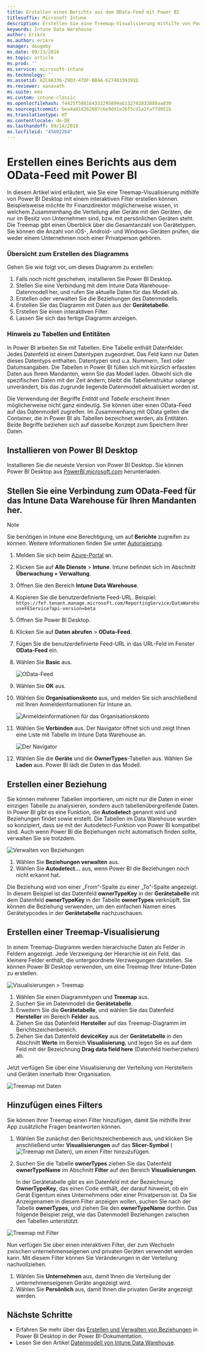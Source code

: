 ```yaml
---
title: Erstellen eines Berichts aus dem OData-Feed mit Power BI
titlesuffix: Microsoft Intune
description: Erstellen Sie eine Treemap-Visualisierung mithilfe von Power BI Desktop mit einem interaktiven Filter der Intune Data Warehouse-API.
keywords: Intune Data Warehouse
author: Erikre
ms.author: erikre
manager: dougeby
ms.date: 09/13/2018
ms.topic: article
ms.prod: ''
ms.service: microsoft-intune
ms.technology: ''
ms.assetid: A2C8A336-29D3-47DF-BB4A-62748339391D
ms.reviewer: aanavath
ms.suite: ems
ms.custom: intune-classic
ms.openlocfilehash: f4425f508164332295899a6132782833889aa830
ms.sourcegitcommit: bea4a81d262607c6e9dd1e26f5cd1a2faf7d051b
ms.translationtype: HT
ms.contentlocale: de-DE
ms.lasthandoff: 09/14/2018
ms.locfileid: "45602264"
---
```

# <a name="create-a-report-from-the-odata-feed-with-power-bi"></a>Erstellen eines Berichts aus dem OData-Feed mit Power BI

In diesem Artikel wird erläutert, wie Sie eine Treemap-Visualisierung mithilfe von Power BI Desktop mit einem interaktiven Filter erstellen können. Beispielsweise möchte Ihr Finanzdirektor möglicherweise wissen, in welchem Zusammenhang die Verteilung aller Geräte mit den Geräten, die nur im Besitz von Unternehmen sind, bzw. mit persönlichen Geräten steht. Die Treemap gibt einen Überblick über die Gesamtanzahl von Gerätetypen. Sie können die Anzahl von iOS-, Android- und Windows-Geräten prüfen, die weder einem Unternehmen noch einer Privatperson gehören.

### <a name="overview-of-creating-the-chart"></a>Übersicht zum Erstellen des Diagramms

Gehen Sie wie folgt vor, um dieses Diagramm zu erstellen:
1. Falls noch nicht geschehen, installieren Sie Power BI Desktop.
2. Stellen Sie eine Verbindung mit dem Intune Data Warehouse-Datenmodell her, und rufen Sie aktuelle Daten für das Modell ab.
3. Erstellen oder verwalten Sie die Beziehungen des Datenmodells.
4. Erstellen Sie das Diagramm mit Daten aus der **Gerätetabelle**.
5. Erstellen Sie einen interaktiven Filter.
6. Lassen Sie sich das fertige Diagramm anzeigen.

### <a name="a-note-about-tables-and-entities"></a>Hinweis zu Tabellen und Entitäten

In Power BI arbeiten Sie mit Tabellen. Eine Tabelle enthält Datenfelder. Jedes Datenfeld ist einem Datentypen zugeordnet. Das Feld kann nur Daten dieses Datentyps enthalten. Datentypen sind u.a. Nummern, Text oder Datumsangaben. Die Tabellen in Power BI füllen sich mit kürzlich erfassten Daten aus Ihrem Mandanten, wenn Sie das Modell laden. Obwohl sich die spezifischen Daten mit der Zeit ändern, bleibt die Tabellenstruktur solange unverändert, bis das zugrunde liegende Datenmodell aktualisiert worden ist.

Die Verwendung der Begriffe _Entität_ und _Tabelle_ erscheint Ihnen möglicherweise nicht ganz eindeutig. Sie können über einen OData-Feed auf das Datenmodell zugreifen. Im Zusammenhang mit OData gelten die Container, die in Power BI als Tabellen bezeichnet werden, als Entitäten. Beide Begriffe beziehen sich auf dasselbe Konzept zum Speichern Ihrer Daten.

## <a name="install-power-bi-desktop"></a>Installieren von Power BI Desktop

Installieren Sie die neueste Version von Power BI Desktop. Sie können Power BI Desktop aus [PowerBI.microsoft.com](https://powerbi.microsoft.com/desktop) herunterladen.

## <a name="connect-to-the-odata-feed-for-the-intune-data-warehouse-for-your-tenant"></a>Stellen Sie eine Verbindung zum OData-Feed für das Intune Data Warehouse für Ihren Mandanten her.

> [!Note]  
> Sie benötigen in Intune eine Berechtigung, um auf **Berichte** zugreifen zu können. Weitere Informationen finden Sie unter [Autorisierung](reports-api-url.md).

1. Melden Sie sich beim [Azure-Portal](https://portal.azure.com) an.
2. Klicken Sie auf **Alle Dienste** > **Intune**. Intune befindet sich im Abschnitt **Überwachung + Verwaltung**.
3. Öffnen Sie den Bereich **Intune Data Warehouse**.
4. Kopieren Sie die benutzerdefinierte Feed-URL. Beispiel: `https://fef.tenant.manage.microsoft.com/ReportingService/DataWarehouseFEService?api-version=beta`
5. Öffnen Sie Power BI Desktop.
6. Klicken Sie auf **Daten abrufen** > **OData-Feed**.
7. Fügen Sie die benutzerdefinierte Feed-URL in das URL-Feld im Fenster **OData-Feed** ein.
8. Wählen Sie **Basic** aus.

    ![OData-Feed](media/reports-create-01-odatafeed.png)

9. Wählen Sie **OK** aus.
10. Wählen Sie **Organisationskonto** aus, und melden Sie sich anschließend mit Ihren Anmeldeinformationen für Intune an.

    ![Anmeldeinformationen für das Organisationskonto](media/reports-create-02-org-account.png)

11. Wählen Sie **Verbinden** aus. Der Navigator öffnet sich und zeigt Ihnen eine Liste mit Tabelle im Intune Data Warehouse an.

    ![Der Navigator](media/reports-create-02-loadentities.png)

12. Wählen Sie die **Geräte** und die **OwnerTypes**-Tabellen aus.  Wählen Sie **Laden** aus. Power BI lädt die Daten in das Modell.

## <a name="create-a-relationship"></a>Erstellen einer Beziehung

Sie können mehrerer Tabellen importieren, um nicht nur die Daten in einer einzigen Tabelle zu analysieren, sondern auch tabellenübergreifende Daten.  In Power BI gibt es eine Funktion, die **Autodetect** genannt wird und Beziehungen findet sowie erstellt. Die Tabellen im Data Warehouse wurden so konzipiert, dass sie mit der Autodetect-Funktion von Power BI kompatibel sind. Auch wenn Power BI die Beziehungen nicht automatisch finden sollte, verwalten Sie sie trotzdem.

![Verwalten von Beziehungen](media/reports-create-03-managerelationships.png)

1. Wählen Sie **Beziehungen verwalten** aus.
2. Wählen Sie **Autodetect...** aus, wenn Power BI die Beziehungen noch nicht erkannt hat.

Die Beziehung wird von einer „From“-Spalte zu einer „To“-Spalte angezeigt. In diesem Beispiel ist das Datenfeld **ownerTypeKey** in der **Gerätetabelle** mit dem Datenfeld **ownerTypeKey** in der Tabelle **ownerTypes** verknüpft. Sie können die Beziehung verwenden, um den einfachen Namen eines Gerätetypcodes in der **Gerätetabelle** nachzuschauen.

## <a name="create-a-treemap-visualization"></a>Erstellen einer Treemap-Visualisierung

In einem Treemap-Diagramm werden hierarchische Daten als Felder in Feldern angezeigt. Jede Verzweigung der Hierarchie ist ein Feld, das kleinere Felder enthält, die untergeordnete Verzweigungen darstellen. Sie können Power BI Desktop verwenden, um eine Treemap Ihrer Intune-Daten zu erstellen.

![Visualisierungen > Treemap](media/reports-create-03-treemap.png)

1. Wählen Sie einen Diagrammtypen und **Treemap** aus.
2. Suchen Sie im Datenmodell die **Gerätetabelle**.
3. Erweitern Sie die **Gerätetabelle**, und wählen Sie das Datenfeld **Hersteller** im Bereich **Felder** aus.
4. Ziehen Sie das Datenfeld **Hersteller** auf das Treemap-Diagramm im Berichtszeichenbereich.
5. Ziehen Sie das Datenfeld **deviceKey** aus der **Gerätetabelle** in den Abschnitt **Werte** im Bereich **Visualisierung**, und legen Sie es auf dem Feld mit der Bezeichnung **Drag data field here** (Datenfeld hierherziehen) ab.  

Jetzt verfügen Sie über eine Visualisierung der Verteilung von Herstellern und Geräten innerhalb Ihrer Organisation.

![Treemap mit Daten](media/reports-create-06-treemapwdata.png)

## <a name="add-a-filter"></a>Hinzufügen eines Filters

Sie können Ihrer Treemap einen Filter hinzufügen, damit Sie mithilfe Ihrer App zusätzliche Fragen beantworten können.


1. Wählen Sie zunächst den Berichtszeichenbereich aus, und klicken Sie anschließend unter **Visualisierungen** auf das **Slicer-Symbol** (![Treemap mit Daten](media/reports-create-slicer.png)), um einen Filter hinzuzufügen.
2. Suchen Sie die Tabelle **ownerTypes** ziehen Sie das Datenfeld **ownerTypeName** im Abschnitt **Filter** auf den Bereich **Visualisierungen**.  

   In der Gerätetabelle gibt es ein Datenfeld mit der Bezeichnung **OwnerTypeKey**, das einen Code enthält, der darauf hinweist, ob ein Gerät Eigentum eines Unternehmens oder einer Privatperson ist. Da Sie Anzeigenamen in diesem Filter anzeigen wollen, suchen Sie nach der Tabelle **ownerTypes**, und ziehen Sie den **ownerTypeName** dorthin. Das folgende Beispiel zeigt, wie das Datenmodell Beziehungen zwischen den Tabellen unterstützt.

![Treemap mit Filter](media/reports-create-08_ownertype.png)

Nun verfügen Sie über einen interaktiven Filter, der zum Wechseln zwischen unternehmenseigenen und privaten Geräten verwendet werden kann. Mit diesem Filter können Sie Veränderungen in der Verteilung nachvollziehen.

1. Wählen Sie **Unternehmen** aus, damit Ihnen die Verteilung der unternehmenseigenen Geräte angezeigt wird.
2. Wählen Sie **Persönlich** aus, damit Ihnen die privaten Geräte angezeigt werden.

## <a name="next-steps"></a>Nächste Schritte

 - Erfahren Sie mehr über das [Erstellen und Verwalten von Beziehungen](https://powerbi.microsoft.com/documentation/powerbi-desktop-create-and-manage-relationships/) in Power BI Desktop in der Power BI-Dokumentation.
 - Lesen Sie den Artikel [Datenmodell von Intune Data Warehouse](https://docs.microsoft.com/intune/reports-ref-data-model).
